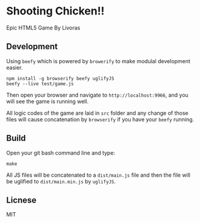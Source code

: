 Shooting Chicken!!
================

Epic HTML5 Game By Livoras

## Development
Using `beefy` which is powered by `browerify` to make modulal development easier.

    npm install -g browserify beefy uglifyJS
    beefy --live test/game.js

Then open your browser and navigate to `http://localhost:9966`, and you will see the game is running well. 

All logic codes of the game are laid in `src` folder and any change of those files will cause concatenation by `browserify` if you have your `beefy` running.

## Build
Open your git bash command line and type:

    make

All JS files will be concatenated to a `dist/main.js` file and then the file will be uglified to `dist/main.min.js` by `uglifyJS`.

## Licnese
MIT

